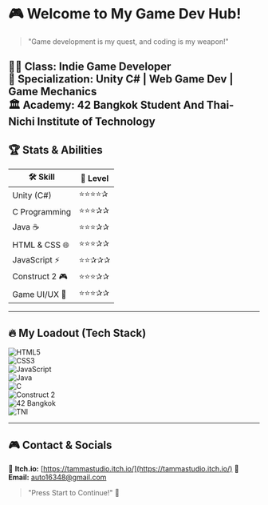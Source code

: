# 🎮 Welcome to My Game Dev Hub!  
> "Game development is my quest, and coding is my weapon!"  

🧙‍♂️ **Class:** Indie Game Developer  
🎯 **Specialization:** Unity C# | Web Game Dev | Game Mechanics  
🏛️ **Academy:** 42 Bangkok Student   And  Thai-Nichi Institute of Technology
---

## 🏆 **Stats & Abilities**
| 🛠️ Skill        | 🎯 Level |
|----------------|---------|
| Unity (C#)     | ⭐⭐⭐⭐✰ |
| C Programming  | ⭐⭐⭐✰✰ |
| Java ☕        | ⭐⭐⭐✰✰ |
| HTML & CSS 🌐  | ⭐⭐⭐✰✰ |
| JavaScript ⚡  | ⭐⭐✰✰✰  |
| Construct 2 🎮 | ⭐⭐⭐✰✰ |
| Game UI/UX 🎨  | ⭐⭐⭐✰✰ |

---

## 🔥 **My Loadout (Tech Stack)**  
![HTML5](https://img.shields.io/badge/HTML5-E34F26?style=flat&logo=html5&logoColor=white)  
![CSS3](https://img.shields.io/badge/CSS3-1572B6?style=flat&logo=css3&logoColor=white)  
![JavaScript](https://img.shields.io/badge/JavaScript-F7DF1E?style=flat&logo=javascript&logoColor=black)  
![Java](https://img.shields.io/badge/Java-007396?style=flat&logo=java&logoColor=white)  
![C](https://img.shields.io/badge/C-00599C?style=flat&logo=c&logoColor=white)  
![Construct 2](https://img.shields.io/badge/Construct2-002147?style=flat&logo=construct-2&logoColor=white)  
![42 Bangkok](https://img.shields.io/badge/42_Bangkok-000000?style=flat&logo=42&logoColor=white)  
![TNI](https://img.shields.io/badge/Thai--Nichi%20Institute%20of%20Technology-0056A3?style=flat&logo=graduation-cap&logoColor=white)  


---

## 🎮 **Contact & Socials**
👾 **Itch.io:** [https://tammastudio.itch.io/](https://tammastudio.itch.io/)
📧 **Email:** auto16348@gmail.com  

> "Press Start to Continue!" 🚀  
